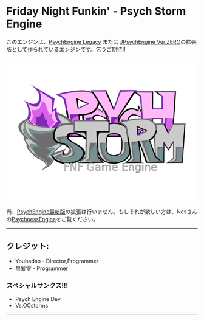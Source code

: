 # Friday Night Funkin' - Psych Storm Engine
このエンジンは、[PsychEngine Legacy](https://github.com/ShadowMario/FNF-PsychEngine/tree/0.6.3) または [JPsychEngine Ver.ZERO](https://github.com/KRKMZERO/FNF-JPsychEngine-Ver-ZERO)の拡張版として作られているエンジンです。乞うご期待!!

![PsychionalHurricaneEngineLogo](docs/img/PsychStormEngineLogoTweak.png)


尚、[PsychEngine最新版](https://github.com/ShadowMario/FNF-PsychEngine/)の拡張は行いません。もしそれが欲しい方は、Nesさんの[PsychnessEngine](https://github.com/nes0116/FNF-PsychnessEngine/)をご覧ください。
_____________________________________
## クレジット:
* Youbadao - Director,Programmer
* 黒髪零 - Programmer

### スペシャルサンクス!!!
* Psych Engine Dev
* Vs.OCstorms
_____________________________________
